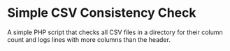 # Simple CSV Consistency Check
A simple PHP script that checks all CSV files in a directory for their column count and logs lines with more columns than the header.
